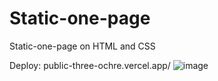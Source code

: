 # Static-one-page
Static-one-page on HTML and CSS

<picture> <i class="fa-brands fa-space-awesome"></picture></i> Deploy: public-three-ochre.vercel.app/
 ![image](https://user-images.githubusercontent.com/39736373/216977262-80be2bba-90b7-4b24-97a0-9abf4d3169cd.png)
